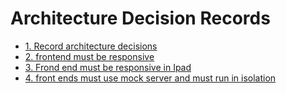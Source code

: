 # Architecture Decision Records

* [1. Record architecture decisions](0001-record-architecture-decisions.md)
* [2. frontend must be responsive](0002-frontend-must-be-responsive.md)
* [3. Frond end must be responsive in Ipad](0003-frond-end-must-be-responsive-in-ipad.md)
* [4. front ends must use mock server and must run in isolation](0004-front-end-must-run-in-isolation.md)
